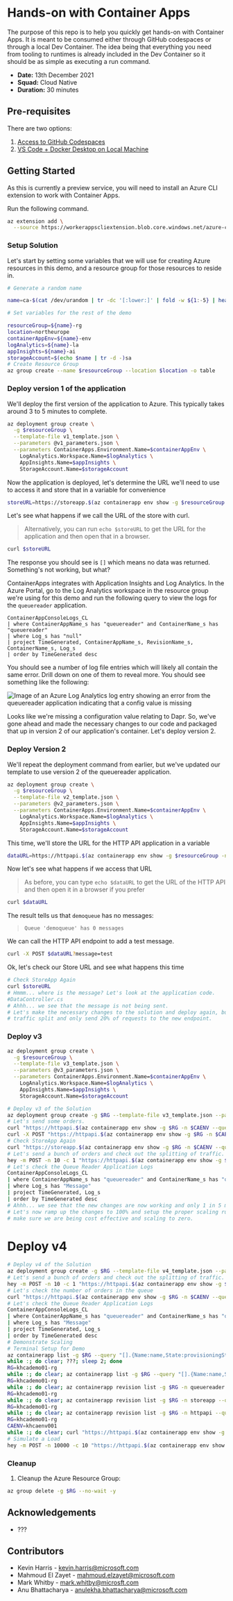 # Hands-on with Container Apps

The purpose of this repo is to help you quickly get hands-on with Container Apps. It is meant to be consumed either through GitHub codespaces or through a local Dev Container. The idea being that everything you need from tooling to runtimes is already included in the Dev Container so it should be as simple as executing a run command.

* **Date:** 13th December 2021
* **Squad:** Cloud Native
* **Duration:** 30 minutes

## Pre-requisites

There are two options:

1. [Access to GitHub Codespaces](#getting-started-via-codespaces)
1. [VS Code + Docker Desktop on Local Machine](#getting-started-via-vs-code-and-local-dev-container)

## Getting Started

As this is currently a preview service, you will need to install an Azure CLI extension to work with Container Apps.

Run the following command.

```bash
az extension add \
  --source https://workerappscliextension.blob.core.windows.net/azure-cli-extension/containerapp-0.2.0-py2.py3-none-any.whl
```

### Setup Solution

Let's start by setting some variables that we will use for creating Azure resources in this demo, and a resource group for those resources to reside in.

```bash
# Generate a random name

name=ca-$(cat /dev/urandom | tr -dc '[:lower:]' | fold -w ${1:-5} | head -n 1)

# Set variables for the rest of the demo

resourceGroup=${name}-rg
location=northeurope
containerAppEnv=${name}-env
logAnalytics=${name}-la
appInsights=${name}-ai
storageAccount=$(echo $name | tr -d -)sa
# Create Resource Group
az group create --name $resourceGroup --location $location -o table
```

### Deploy version 1 of the application

We'll deploy the first version of the application to Azure. This typically takes around 3 to 5 minutes to complete.

```bash
az deployment group create \
  -g $resourceGroup \
  --template-file v1_template.json \
  --parameters @v1_parameters.json \
  --parameters ContainerApps.Environment.Name=$containerAppEnv \
    LogAnalytics.Workspace.Name=$logAnalytics \
    AppInsights.Name=$appInsights \
    StorageAccount.Name=$storageAccount
```

Now the application is deployed, let's determine the URL we'll need to use to access it and store that in a variable for convenience

```bash
storeURL=https://storeapp.$(az containerapp env show -g $resourceGroup -n $containerAppEnv --query 'defaultDomain' -o tsv)/store
```

Let's see what happens if we call the URL of the store with curl.

> Alternatively, you can run `echo $storeURL` to get the URL for the application and then open that in a browser.

```bash
curl $storeURL
```

The response you should see is `[]` which means no data was returned. Something's not working, but what?

ContainerApps integrates with Application Insights and Log Analytics. In the Azure Portal, go to the Log Analytics workspace in the resource group we're using for this demo and run the following query to view the logs for the `queuereader` application.

```
ContainerAppConsoleLogs_CL
| where ContainerAppName_s has "queuereader" and ContainerName_s has "queuereader"
| where Log_s has "null"
| project TimeGenerated, ContainerAppName_s, RevisionName_s, ContainerName_s, Log_s
| order by TimeGenerated desc
```

You should see a number of log file entries which will likely all contain the same error. Drill down on one of them to reveal more. You should see something like the following:

![Image of an Azure Log Analytics log entry showing an error from the queuereader application indicating that a config value is missing](/images/LogAnalyticsDaprPortError.png)

Looks like we're missing a configuration value relating to Dapr. So, we've gone ahead and made the necessary changes to our code and packaged that up in version 2 of our application's container. Let's deploy version 2.

### Deploy Version 2

We'll repeat the deployment command from earlier, but we've updated our template to use version 2 of the queuereader application.

```bash
az deployment group create \
  -g $resourceGroup \
  --template-file v2_template.json \
  --parameters @v2_parameters.json \
  --parameters ContainerApps.Environment.Name=$containerAppEnv \
    LogAnalytics.Workspace.Name=$logAnalytics \
    AppInsights.Name=$appInsights \
    StorageAccount.Name=$storageAccount
```

This time, we'll store the URL for the HTTP API application in a variable

```bash
dataURL=https://httpapi.$(az containerapp env show -g $resourceGroup -n ${name}-env --query 'defaultDomain' -o tsv)/Data
```

Now let's see what happens if we access that URL

> As before, you can type `echo $dataURL` to get the URL of the HTTP API and then open it in a browser if you prefer

``` bash
curl $dataURL
```

The result tells us that `demoqueue` has no messages:

> `Queue 'demoqueue' has 0 messages`

We can call the HTTP API endpoint to add a test message.

```bash
curl -X POST $dataURL?message=test
```

Ok, let's check our Store URL and see what happens this time

```bash
# Check StoreApp Again
curl $storeURL
# Hmmm... where is the message? Let's look at the application code.
#DataController.cs
# Ahhh... we see that the message is not being sent.
# Let's make the necessary changes to the solution and deploy again, but this time let's do a controlled
# traffic split and only send 20% of requests to the new endpoint.
```

### Deploy v3

```bash
az deployment group create \
  -g $resourceGroup \
  --template-file v3_template.json \
  --parameters @v3_parameters.json \
  --parameters ContainerApps.Environment.Name=$containerAppEnv \
    LogAnalytics.Workspace.Name=$logAnalytics \
    AppInsights.Name=$appInsights \
    StorageAccount.Name=$storageAccount
```


```bash
# Deploy v3 of the Solution
az deployment group create -g $RG --template-file v3_template.json --parameters @v3_parameters.json
# Let's send some orders.
curl "https://httpapi.$(az containerapp env show -g $RG -n $CAENV --query 'defaultDomain' -o tsv)/Data"
curl -X POST "https://httpapi.$(az containerapp env show -g $RG -n $CAENV --query 'defaultDomain' -o tsv)/Data"
# Check StoreApp Again
curl "https://storeapp.$(az containerapp env show -g $RG -n $CAENV --query 'defaultDomain' -o tsv)/store"
# Let's send a bunch of orders and check out the splitting of traffic.
hey -m POST -n 10 -c 1 "https://httpapi.$(az containerapp env show -g $RG -n $CAENV --query 'defaultDomain' -o tsv)/Data?message=hello"
# Let's check the Queue Reader Application Logs
ContainerAppConsoleLogs_CL
| where ContainerAppName_s has "queuereader" and ContainerName_s has "queuereader"
| where Log_s has "Message"
| project TimeGenerated, Log_s
| order by TimeGenerated desc
# Ahhh... we see that the new changes are now working and only 1 in 5 messages are showing the message.
# Let's now ramp up the changes to 100% and setup the proper scaling rules. For our use case we want to
# make sure we are being cost effective and scaling to zero.
```

# Deploy v4

```bash
# Deploy v4 of the Solution
az deployment group create -g $RG --template-file v4_template.json --parameters @v4_parameters.json
# Let's send a bunch of orders and check out the splitting of traffic.
hey -m POST -n 10 -c 1 "https://httpapi.$(az containerapp env show -g $RG -n $CAENV --query 'defaultDomain' -o tsv)/Data?message=testscale"
# Let's check the number of orders in the queue
curl "https://httpapi.$(az containerapp env show -g $RG -n $CAENV --query 'defaultDomain' -o tsv)/Data"
# Let's check the Queue Reader Application Logs
ContainerAppConsoleLogs_CL
| where ContainerAppName_s has "queuereader" and ContainerName_s has "queuereader"
| where Log_s has "Message"
| project TimeGenerated, Log_s
| order by TimeGenerated desc
# Demonstrate Scaling
# Terminal Setup for Demo
az containerapp list -g $RG --query "[].{Name:name,State:provisioningState}" -o table
while :; do clear; ???; sleep 2; done
RG=khcademo01-rg
while :; do clear; az containerapp list -g $RG --query "[].{Name:name,State:provisioningState}" -o table; sleep 5; done
RG=khcademo01-rg
while :; do clear; az containerapp revision list -g $RG -n queuereader --query "[].{Revision:name,Replicas:replicas,Active:active,Created:createdTime}" -o table; sleep 5; done
RG=khcademo01-rg
while :; do clear; az containerapp revision list -g $RG -n storeapp --query "[].{Revision:name,Replicas:replicas,Active:active,Created:createdTime}" -o table; sleep 5; done
RG=khcademo01-rg
while :; do clear; az containerapp revision list -g $RG -n httpapi --query "[].{Revision:name,Replicas:replicas,Active:active,Created:createdTime}" -o table; sleep 5; done
RG=khcademo01-rg
CAENV=khcaenv001
while :; do clear; curl "https://httpapi.$(az containerapp env show -g $RG -n $CAENV --query 'defaultDomain' -o tsv)/Data"; sleep 5; done
# Simulate a Load
hey -m POST -n 10000 -c 10 "https://httpapi.$(az containerapp env show -g $RG -n $CAENV --query 'defaultDomain' -o tsv)/Data?message=loadtest"
```

### Cleanup

1. Cleanup the Azure Resource Group:

```bash
az group delete -g $RG --no-wait -y
```

## Acknowledgements

* ???

## Contributors

* Kevin Harris - kevin.harris@microsoft.com
* Mahmoud El Zayet - mahmoud.elzayet@microsoft.com
* Mark Whitby - mark.whitby@microsft.com
* Anu Bhattacharya - anulekha.bhattacharya@microsoft.com
